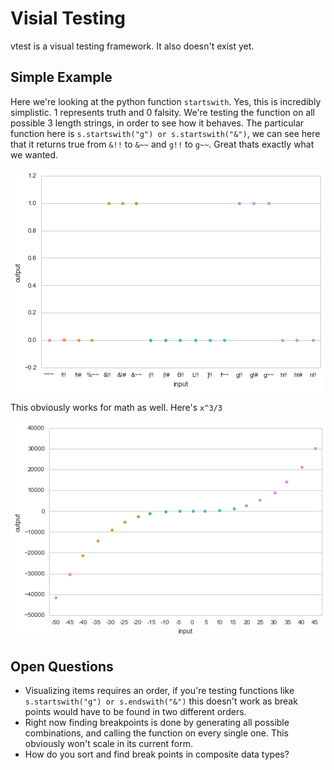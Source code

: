 # Visial Testing
vtest is a visual testing framework. It also doesn't exist yet.

## Simple Example
Here we're looking at the python function `startswith`. Yes, this is incredibly simplistic. 1 represents truth and 0 falsity. We're testing the function on all possible 3 length strings, in order to see how it behaves. The particular function here is `s.startswith("g") or s.startswith("&")`, we can see here that it returns true from `&!!` to `&~~` and  `g!!` to `g~~`. Great thats exactly what we wanted.

![Simple Demo](https://raw.githubusercontent.com/devinmcgloin/vtest/master/img/simple.png)

This obviously works for math as well. Here's `x^3/3`

![Math Demo](https://raw.githubusercontent.com/devinmcgloin/vtest/master/img/math.png)

## Open Questions

- Visualizing items requires an order, if you're testing functions like `s.startswith("g") or s.endswith("&")` this doesn't work as break points would have to be found in two different orders.
- Right now finding breakpoints is done by generating all possible combinations, and calling the function on every single one. This obviously won't scale in its current form.
- How do you sort and find break points in composite data types?
